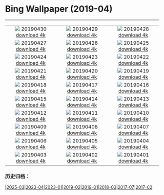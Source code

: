 # Bing Wallpaper (2019-04)
**************
| | | |
| :----: | :----: | :----: |
| ![](https://www.bing.com/th?id=OHR.LouisVienna_EN-US2422346599_1920x1080.jpg) 20190430 [download 4k](https://www.bing.com/th?id=OHR.LouisVienna_EN-US2422346599_UHD.jpg) | ![](https://www.bing.com/th?id=OHR.BabySloth_EN-US8463078273_1920x1080.jpg) 20190429 [download 4k](https://www.bing.com/th?id=OHR.BabySloth_EN-US8463078273_UHD.jpg) | ![](https://www.bing.com/th?id=OHR.SpringBadlands_EN-US8349424568_1920x1080.jpg) 20190428 [download 4k](https://www.bing.com/th?id=OHR.SpringBadlands_EN-US8349424568_UHD.jpg) |
| ![](https://www.bing.com/th?id=OHR.BloomingAloe_EN-US7990175942_1920x1080.jpg) 20190427 [download 4k](https://www.bing.com/th?id=OHR.BloomingAloe_EN-US7990175942_UHD.jpg) | ![](https://www.bing.com/th?id=OHR.CoastalFog_EN-US7921291267_1920x1080.jpg) 20190426 [download 4k](https://www.bing.com/th?id=OHR.CoastalFog_EN-US7921291267_UHD.jpg) | ![](https://www.bing.com/th?id=OHR.FireIce_EN-US7588914690_1920x1080.jpg) 20190425 [download 4k](https://www.bing.com/th?id=OHR.FireIce_EN-US7588914690_UHD.jpg) |
| ![](https://www.bing.com/th?id=OHR.RainforestMoss_EN-US7387327683_1920x1080.jpg) 20190424 [download 4k](https://www.bing.com/th?id=OHR.RainforestMoss_EN-US7387327683_UHD.jpg) | ![](https://www.bing.com/th?id=OHR.CasaBatllo_EN-US7267777877_1920x1080.jpg) 20190423 [download 4k](https://www.bing.com/th?id=OHR.CasaBatllo_EN-US7267777877_UHD.jpg) | ![](https://www.bing.com/th?id=OHR.LaysanAlbatross_EN-US7136581271_1920x1080.jpg) 20190422 [download 4k](https://www.bing.com/th?id=OHR.LaysanAlbatross_EN-US7136581271_UHD.jpg) |
| ![](https://www.bing.com/th?id=OHR.HidingEggs_EN-US7020088020_1920x1080.jpg) 20190421 [download 4k](https://www.bing.com/th?id=OHR.HidingEggs_EN-US7020088020_UHD.jpg) | ![](https://www.bing.com/th?id=OHR.CoveSpires_EN-US6899601669_1920x1080.jpg) 20190420 [download 4k](https://www.bing.com/th?id=OHR.CoveSpires_EN-US6899601669_UHD.jpg) | ![](https://www.bing.com/th?id=OHR.Paepalanthus_EN-US6799393102_1920x1080.jpg) 20190419 [download 4k](https://www.bing.com/th?id=OHR.Paepalanthus_EN-US6799393102_UHD.jpg) |
| ![](https://www.bing.com/th?id=OHR.MiracleGarden_EN-US6684216813_1920x1080.jpg) 20190418 [download 4k](https://www.bing.com/th?id=OHR.MiracleGarden_EN-US6684216813_UHD.jpg) | ![](https://www.bing.com/th?id=OHR.HopeValley_EN-US6541382933_1920x1080.jpg) 20190417 [download 4k](https://www.bing.com/th?id=OHR.HopeValley_EN-US6541382933_UHD.jpg) | ![](https://www.bing.com/th?id=OHR.BauhausArchive_EN-US6406056252_1920x1080.jpg) 20190416 [download 4k](https://www.bing.com/th?id=OHR.BauhausArchive_EN-US6406056252_UHD.jpg) |
| ![](https://www.bing.com/th?id=OHR.YayoiTulips_EN-US6304863335_1920x1080.jpg) 20190415 [download 4k](https://www.bing.com/th?id=OHR.YayoiTulips_EN-US6304863335_UHD.jpg) | ![](https://www.bing.com/th?id=OHR.GOTPath_EN-US5723870973_1920x1080.jpg) 20190414 [download 4k](https://www.bing.com/th?id=OHR.GOTPath_EN-US5723870973_UHD.jpg) | ![](https://www.bing.com/th?id=OHR.RecordStoreDay_EN-US5640323268_1920x1080.jpg) 20190413 [download 4k](https://www.bing.com/th?id=OHR.RecordStoreDay_EN-US5640323268_UHD.jpg) |
| ![](https://www.bing.com/th?id=OHR.BigWindDay_EN-US5579404574_1920x1080.jpg) 20190412 [download 4k](https://www.bing.com/th?id=OHR.BigWindDay_EN-US5579404574_UHD.jpg) | ![](https://www.bing.com/th?id=OHR.Bollenstreek_EN-US8530148470_1920x1080.jpg) 20190411 [download 4k](https://www.bing.com/th?id=OHR.Bollenstreek_EN-US8530148470_UHD.jpg) | ![](https://www.bing.com/th?id=OHR.SibWrestling_EN-US8415856682_1920x1080.jpg) 20190410 [download 4k](https://www.bing.com/th?id=OHR.SibWrestling_EN-US8415856682_UHD.jpg) |
| ![](https://www.bing.com/th?id=OHR.BlueTide_EN-US8292199681_1920x1080.jpg) 20190409 [download 4k](https://www.bing.com/th?id=OHR.BlueTide_EN-US8292199681_UHD.jpg) | ![](https://www.bing.com/th?id=OHR.SPLLobby_EN-US8181474925_1920x1080.jpg) 20190408 [download 4k](https://www.bing.com/th?id=OHR.SPLLobby_EN-US8181474925_UHD.jpg) | ![](https://www.bing.com/th?id=OHR.GTNPBeaver_EN-US8031478692_1920x1080.jpg) 20190407 [download 4k](https://www.bing.com/th?id=OHR.GTNPBeaver_EN-US8031478692_UHD.jpg) |
| ![](https://www.bing.com/th?id=OHR.Pepper_EN-US7943129554_1920x1080.jpg) 20190406 [download 4k](https://www.bing.com/th?id=OHR.Pepper_EN-US7943129554_UHD.jpg) | ![](https://www.bing.com/th?id=OHR.YongfuTown_EN-US7670109876_1920x1080.jpg) 20190405 [download 4k](https://www.bing.com/th?id=OHR.YongfuTown_EN-US7670109876_UHD.jpg) | ![](https://www.bing.com/th?id=OHR.NelderPlot_EN-US7412360420_1920x1080.jpg) 20190404 [download 4k](https://www.bing.com/th?id=OHR.NelderPlot_EN-US7412360420_UHD.jpg) |
| ![](https://www.bing.com/th?id=OHR.BistiBadlands_EN-US7240695529_1920x1080.jpg) 20190403 [download 4k](https://www.bing.com/th?id=OHR.BistiBadlands_EN-US7240695529_UHD.jpg) | ![](https://www.bing.com/th?id=OHR.HCA_EN-US4986591011_1920x1080.jpg) 20190402 [download 4k](https://www.bing.com/th?id=OHR.HCA_EN-US4986591011_UHD.jpg) | ![](https://www.bing.com/th?id=OHR.MischiefCubs_EN-US6733296518_1920x1080.jpg) 20190401 [download 4k](https://www.bing.com/th?id=OHR.MischiefCubs_EN-US6733296518_UHD.jpg) |

### 历史归档：

|[2025-03](bing/2025-03/2025-03.md)|[2023-04](bing/2023-04/2023-04.md)|[2023-01](bing/2023-01/2023-01.md)|[2019-02](bing/2019-02/2019-02.md)|[2019-01](bing/2019-01/2019-01.md)|[2018-03](bing/2018-03/2018-03.md)|[2017-07](bing/2017-07/2017-07.md)|[2017-02](bing/2017-02/2017-02.md)